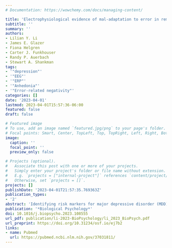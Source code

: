 ```yaml
---
# Documentation: https://wowchemy.com/docs/managing-content/

title: 'Electrophysiological evidence of mal-adaptation to error in remitted depression'
subtitle: ''
summary: ''
authors:
- Lilian Y. Li
- James E. Glazer
- Fiona Helgren
- Carter J. Funkhouser
- Randy P. Auerbach
- Stewart A. Shankman
tags:
- '"depression"'
- '"EEG"'
- '"ERP"'
- '"Anhedonia"'
- '"Error-related negativity"'
categories: []
date: '2023-04-01'
lastmod: 2023-04-01T15:57:36-06:00
featured: false
draft: false

# Featured image
# To use, add an image named `featured.jpg/png` to your page's folder.
# Focal points: Smart, Center, TopLeft, Top, TopRight, Left, Right, BottomLeft, Bottom, BottomRight.
image:
  caption: ''
  focal_point: ''
  preview_only: false

# Projects (optional).
#   Associate this post with one or more of your projects.
#   Simply enter your project's folder or file name without extension.
#   E.g. `projects = ["internal-project"]` references `content/project/deep-learning/index.md`.
#   Otherwise, set `projects = []`.
projects: []
publishDate: '2023-04-01T21:57:35.769363Z'
publication_types:
- '2'
abstract: 'Identifying risk markers for major depressive disorder (MDD) that persist into remission is key to address MDD’s high rate of recurrence. Central to MDD recurrence are the disorder’s negative information processing biases, such as heightened responses to errors, which may subsequently impair abilities to monitor performance and adjust behaviors based on environmental demands. However, little is known regarding the neurophysiological correlates of post-error adaptation in depression. The current study investigated event-related potentials (ERPs) and behavioral performance following errors from a flanker task in 58 participants with remitted MDD (rMDD) and 118 healthy controls (HC). Specifically, using trial-level data, we tested: (a) the impact of errors on response-locked ERPs of the current and post-error trials (error-related negativity [ERN] and correct response negativity [CRN]) and (b) longer-term adaptation to errors (ERN/CRN) over the course of the task. Compared to HC, rMDD participants showed a larger ERN to the current trial and smaller habituation in ERN over time. On trials immediately following errors, rMDD participants showed slower reaction times that were predicted by the previous-trial ERN amplitude but comparable accuracy to HC, suggesting a deficient ability to disengage from errors and/or a compensatory effort to mitigate accuracy decrements. Critically, this pattern of responding: (a) was concurrently associated with greater levels of anhedonia symptoms, more severe MDD history, and interpersonal impairment (but lower impairment in life activities) and (b) predicted more anhedonia symptoms at one-year follow-up. Collectively, a hyperactive performance monitoring system may be a useful risk marker for future MDD recurrence.'
publication: '*Biological Psychology*'
doi: 10.1016/j.biopsycho.2023.108555
url_pdf: publication/li-2023-BioPsychology/li_2023_BioPsych.pdf
url_preprint: https://doi.org/10.31234/osf.io/ej7b2
links: 
- name: Pubmed
  url: https://pubmed.ncbi.nlm.nih.gov/37031811/
---
```

